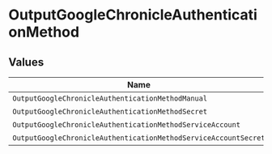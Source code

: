 # OutputGoogleChronicleAuthenticationMethod


## Values

| Name                                                            | Value                                                           |
| --------------------------------------------------------------- | --------------------------------------------------------------- |
| `OutputGoogleChronicleAuthenticationMethodManual`               | manual                                                          |
| `OutputGoogleChronicleAuthenticationMethodSecret`               | secret                                                          |
| `OutputGoogleChronicleAuthenticationMethodServiceAccount`       | serviceAccount                                                  |
| `OutputGoogleChronicleAuthenticationMethodServiceAccountSecret` | serviceAccountSecret                                            |